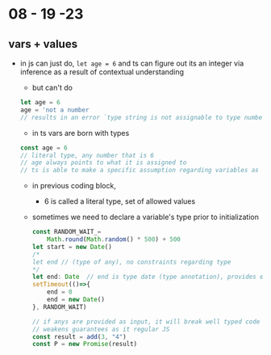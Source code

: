 # 08 - 19 -23
## vars + values
- in js can just do, `let age = 6` and ts can figure out its an integer via inference as a result of contextual understanding
    * but can't do
    ```js
    let age = 6
    age = 'not a number
    // results in an error `type string is not assignable to type number`
    ```
    * in ts vars are born with types

    ```js
    const age = 6
    // literal type, any number that is 6
    // age always points to what it is assigned to
    // ts is able to make a specific assumption regarding variables as seen above
    ```
    - in previous coding block,
        * 6 is called a literal type, set of allowed values

    - sometimes we need to declare a variable's type prior to initialization
        ```js
        const RANDOM_WAIT_=
            Math.round(Math.random() * 500) + 500
        let start = new Date()
        /*
        let end // (type of any), no constraints regarding type
        */
        let end: Date  // end is type date (type annotation), provides enforcement of type
        setTimeout(()=>{
            end = 0
            end = new Date()
        }, RANDOM_WAIT)
        ```
        ```js
        // if anys are provided as input, it will break well typed code
        // weakens guarantees as it regular JS
        const result = add(3, "4")
        const P = new Promise(result)
        ```

